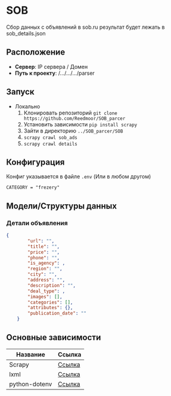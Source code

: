 # SOB

Сбор данных с объявлений в sob.ru
результат будет лежать в sob_details.json

## Расположение

- **Сервер**: IP сервера / Домен
- **Путь к проекту**: /.../.../.../parser

## Запуск

- Локально
    1. Клонировать репозиторий `git clone https://github.com/Reedmoor/SOB_parcer`
    2. Установить зависимости `pip install scrapy`
    3. Зайти в директорию `../SOB_parcer/SOB`
    4. `scrapy crawl sob_ads`
    5. `scrapy crawl details`

## Конфигурация

Конфиг указывается в файле `.env` (Или в любом другом)

```env
CATEGORY = "frezery"
```

## Модели/Структуры данных

### Детали объявления

```json
{
        "url": "",
        "title": "",
        "price": "",
        "phone": "",
        "is_agency": ,
        "region": "",
        "city": "",
        "address": "",
        "description": "",
        "deal_type": ,
        "images": [],
        "categories": [],
        "attributes": {},
        "publication_date": ""
    }
```

## Основные зависимости

| Название      | Ссылка                                            |
| ------------- | ------------------------------------------------- |
| Scrapy        | [Ссылка](https://pypi.org/project/Scrapy/)        |
| lxml          | [Ссылка](https://pypi.org/project/lxml/)          |
| python-dotenv | [Ссылка](https://pypi.org/project/python-dotenv/) | 
